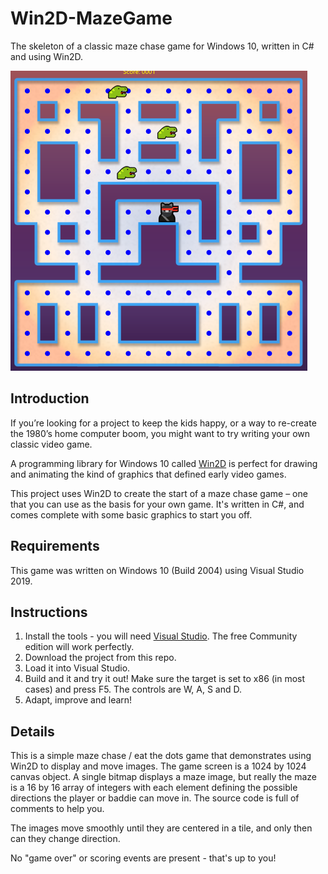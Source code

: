 # Win2D-MazeGame

The skeleton of a classic maze chase game for Windows 10, written in C# and using Win2D.

![](gamegridpic.png)

## Introduction

If you’re looking for a project to keep the kids happy, or a way to re-create the 1980’s home computer boom, you might want to try writing your own classic video game. 

A programming library for Windows 10 called [Win2D](https://github.com/Microsoft/Win2D) is perfect for drawing and animating the kind of graphics that defined early video games. 

This project uses Win2D to create the start of a maze chase game – one that you can use as the basis for your own game.  It's written in C#, and comes complete with some basic graphics to start you off.

## Requirements

This game was written on Windows 10 (Build 2004) using Visual Studio 2019.

## Instructions

1. Install the tools - you will need [Visual Studio](https://visualstudio.microsoft.com/). The free Community edition will work perfectly.
2. Download the project from this repo.
3. Load it into Visual Studio.
4. Build and it and try it out! Make sure the target is set to x86 (in most cases) and press F5. The controls are W, A, S and D.
5. Adapt, improve and learn!

## Details

This is a simple maze chase / eat the dots game that demonstrates using Win2D to display and move images.
The game screen is a 1024 by 1024 canvas object. A single bitmap displays a maze image, but really the maze
is a 16 by 16 array of integers with each element defining the possible directions the player or baddie can 
move in. The source code is full of comments to help you.

The images move smoothly until they are centered in a tile, and only then can they change direction.

No "game over" or scoring events are present - that's up to you!
